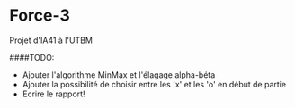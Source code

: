 Force-3
=======

Projet d'IA41 à l'UTBM

####TODO:

* Ajouter l'algorithme MinMax et l'élagage alpha-béta
* Ajouter la possibilité de choisir entre les 'x' et les 'o' en début de partie
* Ecrire le rapport!